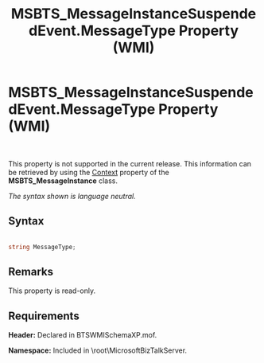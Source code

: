 ﻿---
title: MSBTS_MessageInstanceSuspendedEvent.MessageType Property (WMI)
TOCTitle: MSBTS_MessageInstanceSuspendedEvent.MessageType Property (WMI)
ms:assetid: 59def101-88e7-49e3-9e65-1c00b048c1f2
ms:mtpsurl: https://msdn.microsoft.com/library/Aa560304(v=BTS.80)
ms:contentKeyID: 51528243
ms.date: 08/30/2017
mtps_version: v=BTS.80
---

# MSBTS\_MessageInstanceSuspendedEvent.MessageType Property (WMI)

 

This property is not supported in the current release. This information can be retrieved by using the [Context](msbts-messageinstance-context-property-wmi.md) property of the **MSBTS\_MessageInstance** class.

*The syntax shown is language neutral.*

## Syntax

```C#
  
string MessageType;  
```

## Remarks

This property is read-only.

## Requirements

**Header:** Declared in BTSWMISchemaXP.mof.

**Namespace:** Included in \\root\\MicrosoftBizTalkServer.

